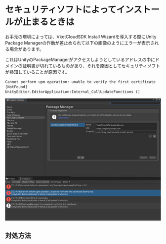 # セキュリティソフトによってインストールが止まるときは

お手元の環境によっては、VketCloudSDK Install Wizardを導入する際にUnity Package Managerの作動が差止められて以下の画像のようにエラーが表示される場合があります。

これはUnityのPackageManagerがアクセスしようとしているアドレスの中にドメインの証明書が切れているものがあり、それを原因としてセキュリティソフトが検知していることが原因です。

```
Cannot perform upm operation: unable to verify the first certificate [NotFound]
UnityEditor.EditorApplication:Internal_CallUpdateFunctions ()
```

![SecuritySoftware_1](img/SecuritySoftware_1.jpg)

## 対処方法
